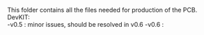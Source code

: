 This folder contains all the files needed for production of the PCB.  
DevKIT:  
-v0.5 : minor issues, should be resolved in v0.6
-v0.6 : 

